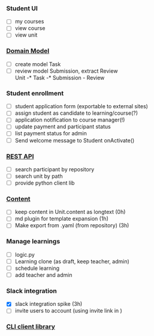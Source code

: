 ### Student UI
- [ ] my courses
- [ ] view course
- [ ] view unit
### [Domain Model](MODELS.md)
- [ ] create model Task
- [ ] review model Submission, extract Review<br>
  Unit -* Task -* Submission - Review
### Student enrollment
- [ ] student application form (exportable to external sites)
- [ ] assign student as candidate to learning/course(?)
- [ ] application notification to course manager(!)
- [ ] update payment and participant status  
- [ ] list payment status for admin
- [ ] Send welcome message to Student onActivate() 
### [REST API](API.md)
- [ ] search participant by repository
- [ ] search unit by path
- [ ] provide python client lib
### [Content](CONTENT-reqs.md) 
- [ ] keep content in Unit.content as longtext (0h)
- [ ] md plugin for template expansion (1h)
- [ ] Make export from .yaml (from repository) (3h)
### Manage learnings
- [ ] logic.py
- [ ] Learning clone (as draft, keep teacher, admin) 
- [ ] schedule learning 
- [ ] add teacher and admin
### Slack integration
- [x] slack integration spike (3h)
- [ ] invite users to account (using invite link in )
### [CLI client library](CLI.md)
